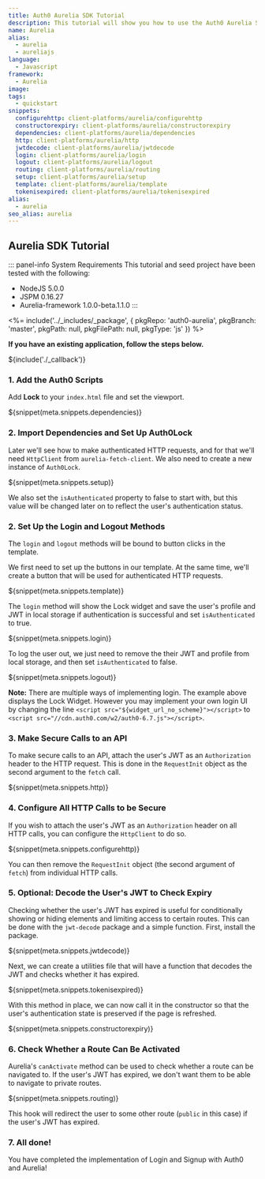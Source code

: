 ```yaml
---
title: Auth0 Aurelia SDK Tutorial
description: This tutorial will show you how to use the Auth0 Aurelia SDK to add authentication and authorization to your web app.
name: Aurelia
alias:
  - aurelia
  - aureliajs
language:
  - Javascript
framework:
  - Aurelia
image:
tags:
  - quickstart
snippets:
  configurehttp: client-platforms/aurelia/configurehttp
  constructorexpiry: client-platforms/aurelia/constructorexpiry
  dependencies: client-platforms/aurelia/dependencies
  http: client-platforms/aurelia/http
  jwtdecode: client-platforms/aurelia/jwtdecode
  login: client-platforms/aurelia/login
  logout: client-platforms/aurelia/logout
  routing: client-platforms/aurelia/routing
  setup: client-platforms/aurelia/setup
  template: client-platforms/aurelia/template
  tokenisexpired: client-platforms/aurelia/tokenisexpired
alias:
  - aurelia
seo_alias: aurelia
---
```


## Aurelia SDK Tutorial

::: panel-info System Requirements
This tutorial and seed project have been tested with the following:
* NodeJS 5.0.0
* JSPM 0.16.27
* Aurelia-framework 1.0.0-beta.1.1.0
:::

<%= include('../_includes/_package', {
  pkgRepo: 'auth0-aurelia',
  pkgBranch: 'master',
  pkgPath: null,
  pkgFilePath: null,
  pkgType: 'js'
}) %>

**If you have an existing application, follow the steps below.**

${include('./\_callback')}

### 1. Add the Auth0 Scripts

Add **Lock** to your `index.html` file and set the viewport.

${snippet(meta.snippets.dependencies)}

### 2. Import Dependencies and Set Up Auth0Lock

Later we'll see how to make authenticated HTTP requests, and for that we'll need `HttpClient` from `aurelia-fetch-client`. We also need to create a new instance of `Auth0Lock`.

${snippet(meta.snippets.setup)}

We also set the `isAuthenticated` property to false to start with, but this value will be changed later on to reflect the user's authentication status.

### 2. Set Up the Login and Logout Methods

The `login` and `logout` methods will be bound to button clicks in the template.

We first need to set up the buttons in our template. At the same time, we'll create a button that will be used for authenticated HTTP requests.

${snippet(meta.snippets.template)}

The `login` method will show the Lock widget and save the user's profile and JWT in local storage if authentication is successful and set `isAuthenticated` to true.

${snippet(meta.snippets.login)}

To log the user out, we just need to remove the their JWT and profile from local storage, and then set `isAuthenticated` to false.

${snippet(meta.snippets.logout)}

__Note:__ There are multiple ways of implementing login. The example above displays the Lock Widget. However you may implement your own login UI by changing the line `<script src="${widget_url_no_scheme}"></script>` to `<script src="//cdn.auth0.com/w2/auth0-6.7.js"></script>`.

### 3. Make Secure Calls to an API

To make secure calls to an API, attach the user's JWT as an `Authorization` header to the HTTP request. This is done in the `RequestInit` object as the second argument to the `fetch` call.

${snippet(meta.snippets.http)}

### 4. Configure All HTTP Calls to be Secure

If you wish to attach the user's JWT as an `Authorization` header on all HTTP calls, you can configure the `HttpClient` to do so.

${snippet(meta.snippets.configurehttp)}

You can then remove the `RequestInit` object (the second argument of `fetch`) from individual HTTP calls.

### 5. Optional: Decode the User's JWT to Check Expiry

Checking whether the user's JWT has expired is useful for conditionally showing or hiding elements and limiting access to certain routes. This can be done with the `jwt-decode` package and a simple function. First, install the package.

${snippet(meta.snippets.jwtdecode)}

Next, we can create a utilities file that will have a function that decodes the JWT and checks whether it has expired.

${snippet(meta.snippets.tokenisexpired)}

With this method in place, we can now call it in the constructor so that the user's authentication state is preserved if the page is refreshed.

${snippet(meta.snippets.constructorexpiry)}

### 6. Check Whether a Route Can Be Activated

Aurelia's `canActivate` method can be used to check whether a route can be navigated to. If the user's JWT has expired, we don't want them to be able to navigate to private routes.

${snippet(meta.snippets.routing)}

This hook will redirect the user to some other route (`public` in this case) if the user's JWT has expired.

### 7. All done!

You have completed the implementation of Login and Signup with Auth0 and Aurelia!
